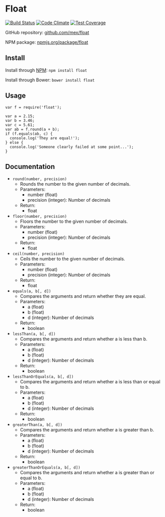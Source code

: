 # Float
[![Build Status](https://travis-ci.org/mex/float.png)](https://travis-ci.org/mex/float) [![Code Climate](https://codeclimate.com/github/mex/float/badges/gpa.svg)](https://codeclimate.com/github/mex/float) [![Test Coverage](https://codeclimate.com/github/mex/float/badges/coverage.svg)](https://codeclimate.com/github/mex/float)

GitHub repository: [github.com/mex/float](http://github.com/mex/float)

NPM package: [npmjs.org/package/float](http://npmjs.org/package/float)

## Install
Install through [NPM](http://npmjs.org/package/float): `npm install float`

Install through Bower: `bower install float`

## Usage
```
var f = require('float');

var a = 2.15;
var b = 3.46;
var c = 5.61;
var ab = f.round(a + b);
if (f.equals(ab, c) {
  console.log('They are equal!');
} else {
  console.log('Someone clearly failed at some point...');
}
```

## Documentation
* `round(number, precision)`
   * Rounds the number to the given number of decimals.
   * Parameters:
      * number (float)
      * precision (integer): Number of decimals
   * Return:
      * float
* `floor(number, precision)`
   * Floors the number to the given number of decimals.
   * Parameters:
      * number (float)
      * precision (integer): Number of decimals
   * Return:
      * float
* `ceil(number, precision)`
   * Ceils the number to the given number of decimals.
   * Parameters:
      * number (float)
      * precision (integer): Number of decimals
   * Return:
      * float
* `equals(a, b[, d])`
   * Compares the arguments and return whether they are equal.
   * Parameters:
      * a (float)
      * b (float)
      * d (integer): Number of decimals
   * Return:
      * boolean
* `lessThan(a, b[, d])`
   * Compares the arguments and return whether a is less than b.
   * Parameters:
      * a (float)
      * b (float)
      * d (integer): Number of decimals
   * Return:
      * boolean
* `lessThanOrEquals(a, b[, d])`
   * Compares the arguments and return whether a is less than or equal to b.
   * Parameters:
      * a (float)
      * b (float)
      * d (integer): Number of decimals
   * Return:
      * boolean
* `greaterThan(a, b[, d])`
   * Compares the arguments and return whether a is greater than b.
   * Parameters:
      * a (float)
      * b (float)
      * d (integer): Number of decimals
   * Return:
      * boolean
* `greaterThanOrEquals(a, b[, d])`
   * Compares the arguments and return whether a is greater than or equal to b.
   * Parameters:
      * a (float)
      * b (float)
      * d (integer): Number of decimals
   * Return:
      * boolean
